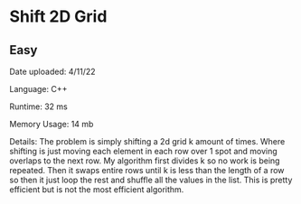 
# Shift 2D Grid

## Easy

Date uploaded: 4/11/22

Language: C++

Runtime: 32 ms

Memory Usage: 14 mb

Details: The problem is simply shifting a 2d grid k amount of times. Where shifting is just moving each element in each row over 1 spot and moving overlaps to the next row. My algorithm first divides k so no work is being repeated. Then it swaps entire rows until k is less than the length of a row so then it just loop the rest and shuffle all the values in the list. This is pretty efficient but is not the most efficient algorithm.
